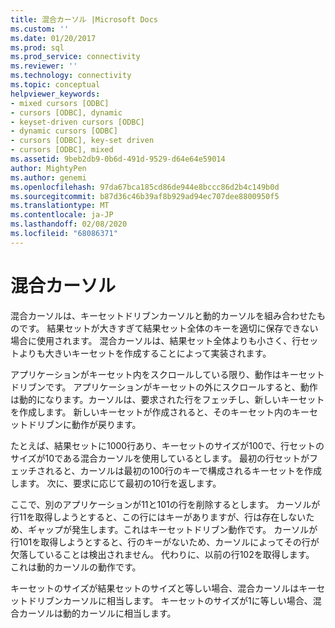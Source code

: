 ```yaml
---
title: 混合カーソル |Microsoft Docs
ms.custom: ''
ms.date: 01/20/2017
ms.prod: sql
ms.prod_service: connectivity
ms.reviewer: ''
ms.technology: connectivity
ms.topic: conceptual
helpviewer_keywords:
- mixed cursors [ODBC]
- cursors [ODBC], dynamic
- keyset-driven cursors [ODBC]
- dynamic cursors [ODBC]
- cursors [ODBC], key-set driven
- cursors [ODBC], mixed
ms.assetid: 9beb2db9-0b6d-491d-9529-d64e64e59014
author: MightyPen
ms.author: genemi
ms.openlocfilehash: 97da67bca185cd86de944e8bccc86d2b4c149b0d
ms.sourcegitcommit: b87d36c46b39af8b929ad94ec707dee8800950f5
ms.translationtype: MT
ms.contentlocale: ja-JP
ms.lasthandoff: 02/08/2020
ms.locfileid: "68086371"
---
```

# <a name="mixed-cursors"></a>混合カーソル

混合カーソルは、キーセットドリブンカーソルと動的カーソルを組み合わせたものです。 結果セットが大きすぎて結果セット全体のキーを適切に保存できない場合に使用されます。 混合カーソルは、結果セット全体よりも小さく、行セットよりも大きいキーセットを作成することによって実装されます。  
  
 アプリケーションがキーセット内をスクロールしている限り、動作はキーセットドリブンです。 アプリケーションがキーセットの外にスクロールすると、動作は動的になります。カーソルは、要求された行をフェッチし、新しいキーセットを作成します。 新しいキーセットが作成されると、そのキーセット内のキーセットドリブンに動作が戻ります。  
  
 たとえば、結果セットに1000行あり、キーセットのサイズが100で、行セットのサイズが10である混合カーソルを使用しているとします。 最初の行セットがフェッチされると、カーソルは最初の100行のキーで構成されるキーセットを作成します。 次に、要求に応じて最初の10行を返します。  
  
 ここで、別のアプリケーションが11と101の行を削除するとします。 カーソルが行11を取得しようとすると、この行にはキーがありますが、行は存在しないため、ギャップが発生します。これはキーセットドリブン動作です。 カーソルが行101を取得しようとすると、行のキーがないため、カーソルによってその行が欠落していることは検出されません。 代わりに、以前の行102を取得します。 これは動的カーソルの動作です。  
  
 キーセットのサイズが結果セットのサイズと等しい場合、混合カーソルはキーセットドリブンカーソルに相当します。 キーセットのサイズが1に等しい場合、混合カーソルは動的カーソルに相当します。
